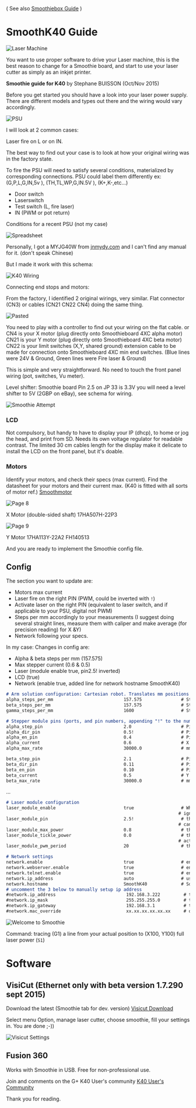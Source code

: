 
( See also [Smoothiebox Guide](/bluebox-guide.md) )

# SmoothK40 Guide

![Laser Machine](/images/external/https.ae01.alicdn.com.kf.h6f945574ceea4c328508474f3bc3fef7z.machine.de.gravure.laser.40w.co2.laser.graveur.12x8.pouces.k40.laser.cutter.usb.port.lcd.jpg.400)

You want to use proper software to drive your Laser machine, this is the best reason to change for a Smoothie board, and start to use your laser cutter as simply as an inkjet printer.

**Smoothie guide for K40**
by Stephane BUISSON (Oct/Nov 2015)

Before you get started you should have a look into your laser power supply.
There are different models and types out there and the wiring would vary accordingly.

![PSU](/images/psu.png)

I will look at 2 common cases:

Laser fire on L or on IN. 

The best way to find out your case is to look at how your original wiring was in the factory state.

To fire the PSU will need to satisfy several conditions, materialized by corresponding connections.
PSU could label them differently ex: (G,P,L,G,IN,5v ), (TH,TL,WP,G,IN.5V ), (K+,K-,etc…)

- Door switch
- Laserswitch
- Test switch (L, fire laser)
- IN (PWM or pot return)

Conditions for a recent PSU (not my case)

![Spreadsheet](/images/spreadsheet.png)

Personally, I got a MYJG40W from [jnmydy.com](http://www.jnmydy.com) and I can't find any manual for it. (don't speak Chinese)

But I made it work with this schema:

![K40 Wiring](/images/k40-wiring.png)

Connecting end stops and motors:

From the factory, I identified 2 original wirings, very similar. Flat connector (CN3) or cables (CN21 CN22 CN4) doing the same thing.

![Pasted](/images/pasted.png)

You need to play with a controller to find out your wiring on the flat cable.
or
CN4 is your X motor (plug directly onto Smoothieboard 4XC alpha motor)
CN21 is your Y motor (plug directly onto Smoothieboard 4XC beta motor)
CN22 is your limit switches (X,Y, shared ground) extension cable to be made for connection onto Smoothieboard 4XC min end switches.
(Blue lines were 24V & Ground, Green lines were Fire laser & Ground)

This is simple and very straightforward. No need to touch the front panel wiring (pot, switches, Vu meter).

Level shifter:
Smoothie board Pin 2.5 on JP 33 is 3.3V you will need a level shifter to 5V (2GBP on eBay),
see schema for wiring.

![Smoothie Attempt](/images/smoothie-attempt.png)

### LCD

Not compulsory, but handy to have to display your IP (dhcp), to home or jog the head, and print from SD.
Needs its own voltage regulator for readable contrast.
The limited 30 cm cables length for the display make it delicate to install the LCD on the front panel, but it's doable.

### Motors

Identify your motors, and check their specs (max current).
Find the datasheet for your motors and their current max. (K40 is fitted with all sorts of motor ref.)
[Smoothmotor](http://www.smoothmotor.com/Standard-Models/Nema-Stepper-Motor.html)

![Page 8](/images/page8.png)

X Motor (double-sided shaft) 17HA507H-22P3

![Page 9](/images/page9.png)

Y Motor 17HA113Y-22A2 FH140513

And you are ready to implement the Smoothie config file.

## Config

The section you want to update are:

- Motors max current
- Laser fire on the right PIN (PWM, could be inverted with `!`)
- Activate laser on the right PIN (equivalent to laser switch, and if applicable to your PSU, digital not PWM)
- Steps per mm accordingly to your measurements (I suggest doing several straight lines, measure them with caliper and make average (for precision reading) for X &Y)
- Network following your specs.

In my case:
Changes in config are:

- Alpha & beta steps per mm (157.575)
- Max stepper current (0.6 & 0.5)
- Laser (module enable true, pin2.5! inverted)
- LCD (true)
- Network (enable true, added line for network hostname SmoothK40)

```markdown
# Arm solution configuration: Cartesian robot. Translates mm positions into stepper positions
alpha_steps_per_mm                           157.575               # Steps per mm for alpha stepper (based on my measurements)
beta_steps_per_mm                            157.575               # Steps per mm for beta stepper
gamma_steps_per_mm                           1600                  # Steps per mm for gamma stepper
```

```markdown
# Stepper module pins (ports, and pin numbers, appending "!" to the number will invert a pin)
alpha_step_pin                               2.0                   # Pin for alpha stepper step signal
alpha_dir_pin                                0.5!                  # Pin for alpha stepper direction (inverted with `!`)
alpha_en_pin                                 0.4                   # Pin for alpha enable pin
alpha_current                                0.6                   # X stepper motor current
alpha_max_rate                               30000.0               # mm/min

beta_step_pin                                2.1                   # Pin for beta stepper step signal
beta_dir_pin                                 0.11                  # Pin for beta stepper direction
beta_en_pin                                  0.10                  # Pin for beta enable
beta_current                                 0.5                   # Y stepper motor current
beta_max_rate                                30000.0               # mm/min
```

...

```markdown
# Laser module configuration
laser_module_enable                          true                  # Whether to activate the laser module at all. All configuration is
                                                                  # ignored if false.
laser_module_pin                             2.5!                  # this pin (connect to PSU IN) PWM to control the laser. Only P2.0 - P2.5, P1.18, P1.20, P1.21, P1.23, P1.24, P1.26, P3.25, P3.26
                                                                  # can be used since laser requires hardware PWM
laser_module_max_power                       0.8                   # this is the maximum duty cycle that will be applied to the laser (Potentiometer like)
laser_module_tickle_power                    0.0                   # this duty cycle will be used for travel moves to keep the laser
                                                                  # active without actually burning
laser_module_pwm_period                      20                    # this sets the pwm frequency as the period in microseconds
```

```markdown
# Network settings
network.enable                               true                  # enable the ethernet network services
network.webserver.enable                     true                  # enable the webserver
network.telnet.enable                        true                  # enable the telnet server
network.ip_address                           auto                  # use dhcp to get ip address
network.hostname                             SmoothK40             # Some DHCP servers accept a hostname for the machine, allowing you to connect with hostname instead of IP
# uncomment the 3 below to manually setup ip address
#network.ip_address                           192.168.3.222         # the IP address
#network.ip_mask                              255.255.255.0         # the ip mask
#network.ip_gateway                           192.168.3.1           # the gateway address
#network.mac_override                         xx.xx.xx.xx.xx.xx     # override the mac address, only do this if you have a conflict
```

![Welcome to Smoothie](/images/welcome-to-smoothie.png)

Command: tracing (G1) a line from your actual position to (X100, Y100) full laser power (`S1`)

# Software

## VisiCut (Ethernet only with beta version 1.7.290 sept 2015)

Download the latest (Smoothie tab for dev. version) [Visicut Download](http://hci.rwth-aachen.de/visicut-download)

Select menu Option, manage laser cutter, choose smoothie, fill your settings in. You are done ;-))

![Visicut Settings](/images/visicut-settings.png)

## Fusion 360

Works with Smoothie in USB.
Free for non-professional use.

Join and comments on the G+ K40 User's community
[K40 User's Community](https://plus.google.com/u/0/communities/118113483589382049502)

Thank you for reading.
